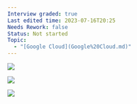 ```yaml
---
Interview graded: true
Last edited time: 2023-07-16T20:25
Needs Rework: false
Status: Not started
Topic:
  - "[Google Cloud](Google%20Cloud.md)"
---
```

[![](https://lh6.googleusercontent.com/-Cxn3FkKIqHhNFEeSTdq-N-dpHDZu6nIoCxSKMn2UJgZ3UAJBLSsiqVdXGE8euin5UMw-3SKjNmn2LzZhdqqllEnsWcS07aGAWnBzk3Q58lroDQRqieVU5TqOHkPNGTMixKvh1yer1HsNhRjBDb7vVzbl2iYA-6YUykIalMLJB8VY4BtdX1vsbcdu_DiGw)](https://lh6.googleusercontent.com/-Cxn3FkKIqHhNFEeSTdq-N-dpHDZu6nIoCxSKMn2UJgZ3UAJBLSsiqVdXGE8euin5UMw-3SKjNmn2LzZhdqqllEnsWcS07aGAWnBzk3Q58lroDQRqieVU5TqOHkPNGTMixKvh1yer1HsNhRjBDb7vVzbl2iYA-6YUykIalMLJB8VY4BtdX1vsbcdu_DiGw)

[![](https://lh4.googleusercontent.com/WtY4IyDQQIBbNZFtHIVtQw7XJsleBA3Wu756GHAVbfQpchW71Rp_Z5UvZQCKpjuypG20s0QLFQilbDGcaeUbsXFILiCOwz5GQ2e5KOy419m8rygKdoZlN_lO8D4h41gsboByAhnbWH0WUUbDWIKW9bHsaOwVjoA6rSWNfGUXfQ0pqdieX0IKihEVGSD3Kg)](https://lh4.googleusercontent.com/WtY4IyDQQIBbNZFtHIVtQw7XJsleBA3Wu756GHAVbfQpchW71Rp_Z5UvZQCKpjuypG20s0QLFQilbDGcaeUbsXFILiCOwz5GQ2e5KOy419m8rygKdoZlN_lO8D4h41gsboByAhnbWH0WUUbDWIKW9bHsaOwVjoA6rSWNfGUXfQ0pqdieX0IKihEVGSD3Kg)

[![](https://lh4.googleusercontent.com/qNYp9OJZJi_yHnop0WzPckUJ1ZlSufEbdsQYXlQVwkOyX1R4HksgtdmFU5g6OmySJMJSkBYJB6CdPqiCjPKHDjvuCJ-MpzhD0IqgUwF5pQCcxkAT75-GeuedYyWk8kJDeG3eu_MnI8_2JdeSINjAJJcrbYREzPWbDdmRGiJIHLXmau2fgXjOXyYjdmpqZg)](https://lh4.googleusercontent.com/qNYp9OJZJi_yHnop0WzPckUJ1ZlSufEbdsQYXlQVwkOyX1R4HksgtdmFU5g6OmySJMJSkBYJB6CdPqiCjPKHDjvuCJ-MpzhD0IqgUwF5pQCcxkAT75-GeuedYyWk8kJDeG3eu_MnI8_2JdeSINjAJJcrbYREzPWbDdmRGiJIHLXmau2fgXjOXyYjdmpqZg)